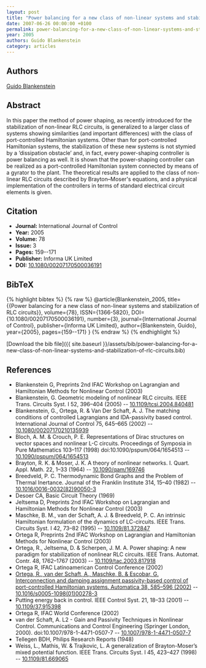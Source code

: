 ```yaml
---
layout: post
title: "Power balancing for a new class of non-linear systems and stabilization of RLC circuits"
date: 2007-06-26 00:00:00 +0100
permalink: power-balancing-for-a-new-class-of-non-linear-systems-and-stabilization-of-rlc-circuits
year: 2005
authors: Guido Blankenstein
category: articles
---
```

 
## Authors
[Guido Blankenstein](authors/guido-blankenstein)
 
## Abstract
In this paper the method of power shaping, as recently introduced for the stabilization of non-linear RLC circuits, is generalized to a larger class of systems showing similarities (and important differences) with the class of port-controlled Hamiltonian systems. Other than for port-controlled Hamiltonian systems, the stabilization of these new systems is not stymied by a ‘dissipation obstacle’ and, in fact, every power-shaping controller is power balancing as well. It is shown that the power-shaping controller can be realized as a port-controlled Hamiltonian system connected by means of a gyrator to the plant. The theoretical results are applied to the class of non-linear RLC circuits described by Brayton–Moser's equations, and a physical implementation of the controllers in terms of standard electrical circuit elements is given.
 
## Citation
- **Journal:** International Journal of Control
- **Year:** 2005
- **Volume:** 78
- **Issue:** 3
- **Pages:** 159--171
- **Publisher:** Informa UK Limited
- **DOI:** [10.1080/00207170500036191](https://doi.org/10.1080/00207170500036191)
 
## BibTeX
{% highlight bibtex %}
{% raw %}
@article{Blankenstein_2005,
  title={{Power balancing for a new class of non-linear systems and stabilization of RLC circuits}},
  volume={78},
  ISSN={1366-5820},
  DOI={10.1080/00207170500036191},
  number={3},
  journal={International Journal of Control},
  publisher={Informa UK Limited},
  author={Blankenstein, Guido},
  year={2005},
  pages={159--171}
}
{% endraw %}
{% endhighlight %}
 
[Download the bib file]({{ site.baseurl }}/assets/bib/power-balancing-for-a-new-class-of-non-linear-systems-and-stabilization-of-rlc-circuits.bib)
 
## References
- Blankenstein G, Preprints 2nd IFAC Workshop on Lagrangian and Hamiltonian Methods for Nonlinear Control (2003)
- Blankenstein, G. Geometric modeling of nonlinear RLC circuits. IEEE Trans. Circuits Syst. I 52, 396–404 (2005) -- [10.1109/tcsi.2004.840481](https://doi.org/10.1109/tcsi.2004.840481)
- Blankenstein, G., Ortega, R. & Van Der Schaft, A. J. The matching conditions of controlled Lagrangians and IDA-passivity based control. International Journal of Control 75, 645–665 (2002) -- [10.1080/00207170210135939](https://doi.org/10.1080/00207170210135939)
- Bloch, A. M. & Crouch, P. E. Representations of Dirac structures on vector spaces and nonlinear L-C circuits. Proceedings of Symposia in Pure Mathematics 103–117 (1998) doi:10.1090/pspum/064/1654513 -- [10.1090/pspum/064/1654513](https://doi.org/10.1090/pspum/064/1654513)
- Brayton, R. K. & Moser, J. K. A theory of nonlinear networks. I. Quart. Appl. Math. 22, 1–33 (1964) -- [10.1090/qam/169746](https://doi.org/10.1090/qam/169746)
- Breedveld, P. C. Thermodynamic Bond Graphs and the Problem of Thermal Inertance. Journal of the Franklin Institute 314, 15–40 (1982) -- [10.1016/0016-0032(82)90050-3](https://doi.org/10.1016/0016-0032(82)90050-3)
- Desoer CA, Basic Circuit Theory (1969)
- Jeltsema D, Preprints 2nd IFAC Workshop on Lagrangian and Hamiltonian Methods for Nonlinear Control (2003)
- Maschke, B. M., van der Schaft, A. J. & Breedveld, P. C. An intrinsic Hamiltonian formulation of the dynamics of LC-circuits. IEEE Trans. Circuits Syst. I 42, 73–82 (1995) -- [10.1109/81.372847](https://doi.org/10.1109/81.372847)
- Ortega R, Preprints 2nd IFAC Workshop on Lagrangian and Hamiltonian Methods for Nonlinear Control (2003)
- Ortega, R., Jeltsema, D. & Scherpen, J. M. A. Power shaping: A new paradigm for stabilization of nonlinear RLC circuits. IEEE Trans. Automat. Contr. 48, 1762–1767 (2003) -- [10.1109/tac.2003.817918](https://doi.org/10.1109/tac.2003.817918)
- Ortega R, IFAC Latinoamerican Control Conference (2002)
- [Ortega, R., van der Schaft, A., Maschke, B. & Escobar, G. Interconnection and damping assignment passivity-based control of port-controlled Hamiltonian systems. Automatica 38, 585–596 (2002)](interconnection-and-damping-assignment-passivity-based-control-of-port-controlled-hamiltonian-systems) -- [10.1016/s0005-1098(01)00278-3](https://doi.org/10.1016/s0005-1098(01)00278-3)
- Putting energy back in control. IEEE Control Syst. 21, 18–33 (2001) -- [10.1109/37.915398](https://doi.org/10.1109/37.915398)
- Ortega R, IFAC World Conference (2002)
- van der Schaft, A. L2 - Gain and Passivity Techniques in Nonlinear Control. Communications and Control Engineering (Springer London, 2000). doi:10.1007/978-1-4471-0507-7 -- [10.1007/978-1-4471-0507-7](https://doi.org/10.1007/978-1-4471-0507-7)
- Tellegen BDH, Philips Research Reports (1948)
- Weiss, L., Mathis, W. & Trajkovic, L. A generalization of Brayton-Moser’s mixed potential function. IEEE Trans. Circuits Syst. I 45, 423–427 (1998) -- [10.1109/81.669065](https://doi.org/10.1109/81.669065)

